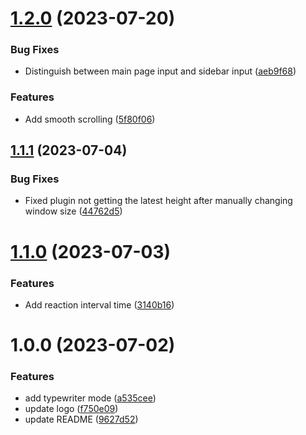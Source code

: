 # [1.2.0](https://github.com/b-yp/loseq-typewriter-mode/compare/v1.1.1...v1.2.0) (2023-07-20)


### Bug Fixes

* Distinguish between main page input and sidebar input ([aeb9f68](https://github.com/b-yp/loseq-typewriter-mode/commit/aeb9f684ab439d789a7ed9468d910ef506d96679))


### Features

* Add smooth scrolling ([5f80f06](https://github.com/b-yp/loseq-typewriter-mode/commit/5f80f06cb8280e9040d3771f547f33f8bff59c1c))

## [1.1.1](https://github.com/b-yp/loseq-typewriter-mode/compare/v1.1.0...v1.1.1) (2023-07-04)


### Bug Fixes

* Fixed plugin not getting the latest height after manually changing window size ([44762d5](https://github.com/b-yp/loseq-typewriter-mode/commit/44762d5baf77c61e8c3d20920b141a091f368522))

# [1.1.0](https://github.com/b-yp/loseq-typewriter-mode/compare/v1.0.0...v1.1.0) (2023-07-03)


### Features

* Add reaction interval time ([3140b16](https://github.com/b-yp/loseq-typewriter-mode/commit/3140b1600605a0927caf710d65ffca5624a4c50a))

# 1.0.0 (2023-07-02)


### Features

* add typewriter mode ([a535cee](https://github.com/b-yp/loseq-typewriter-mode/commit/a535ceeb8034a62ef500139a34e4a199aa82d273))
* update logo ([f750e09](https://github.com/b-yp/loseq-typewriter-mode/commit/f750e09f626b31413c173e37b1955725dbbe4111))
* update README ([9627d52](https://github.com/b-yp/loseq-typewriter-mode/commit/9627d5222c2980eae1f0d0a769c74c6e234761ef))
